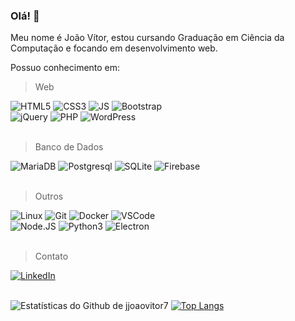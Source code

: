 ### Olá! 👋

Meu nome é João Vítor, estou cursando Graduação em Ciência da Computação e focando em desenvolvimento web.

Possuo conhecimento em:


> Web

<div>
<img src='https://img.shields.io/badge/html5-%23E34F26.svg?style=for-the-badge&logo=html5&logoColor=white' alt='HTML5' />
<img src='https://img.shields.io/badge/css3-%231572B6.svg?style=for-the-badge&logo=css3&logoColor=white' alt='CSS3' />
<img src='https://img.shields.io/badge/javascript-%23323330.svg?style=for-the-badge&logo=javascript&logoColor=%23F7DF1E' alt='JS' />
<img src='https://img.shields.io/badge/bootstrap-%23563D7C.svg?style=for-the-badge&logo=bootstrap&logoColor=white' alt='Bootstrap' />
<br />
<img src='https://img.shields.io/badge/jquery-%230769AD.svg?style=for-the-badge&logo=jquery&logoColor=white' alt='jQuery' />
<img src='https://img.shields.io/badge/php-%23777BB4.svg?style=for-the-badge&logo=php&logoColor=white' alt='PHP' />
<img src='https://img.shields.io/badge/WordPress-%23117AC9.svg?style=for-the-badge&logo=WordPress&logoColor=white' alt='WordPress' />
</div>
<br />

> Banco de Dados

<div>
<img src='https://img.shields.io/badge/MariaDB-003545?style=for-the-badge&logo=mariadb&logoColor=white' alt='MariaDB' />
<img src='https://img.shields.io/badge/postgres-%23316192.svg?style=for-the-badge&logo=postgresql&logoColor=white' alt='Postgresql' />
<img src='https://img.shields.io/badge/sqlite-%2307405e.svg?style=for-the-badge&logo=sqlite&logoColor=white' alt='SQLite' />
<img src='https://img.shields.io/badge/firebase-%23039BE5.svg?style=for-the-badge&logo=firebase' alt='Firebase' />
</div>
<br />

> Outros

<div>
<img src='https://img.shields.io/badge/Linux-FCC624?style=for-the-badge&logo=linux&logoColor=black' alt='Linux' />
<img src='https://img.shields.io/badge/git-%23F05033.svg?style=for-the-badge&logo=git&logoColor=white' alt='Git' />
<img src='https://img.shields.io/badge/docker-%230db7ed.svg?style=for-the-badge&logo=docker&logoColor=white' alt='Docker' />
<img src='https://img.shields.io/badge/Visual_Studio_Code-0078D4?style=for-the-badge&logo=visual%20studio%20code&logoColor=white' alt='VSCode' />
<br />
<img src='https://img.shields.io/badge/node.js-%2343853D.svg?style=for-the-badge&logo=node.js&logoColor=white' alt='Node.JS' />
<img src='https://img.shields.io/badge/python-%2314354C.svg?style=for-the-badge&logo=python&logoColor=white' alt='Python3' />
<img src='https://img.shields.io/badge/Electron-191970?style=for-the-badge&logo=Electron&logoColor=white' alt='Electron' />
</div>
<br />

> Contato

<div>
<a href='https://www.linkedin.com/in/jjoaovitor7/'>
  <img src='https://img.shields.io/badge/linkedin-%230077B5.svg?style=for-the-badge&logo=linkedin&logoColor=white' alt='LinkedIn' />
</a>
<div>
<br />

<div style="display: flex;">

![Estatísticas do Github de jjoaovitor7](https://github-readme-stats.vercel.app/api?username=jjoaovitor7&show_icons=true&theme=dark)
[![Top Langs](https://github-readme-stats.vercel.app/api/top-langs/?username=jjoaovitor7&layout=compact&theme=dark)](https://github.com/anuraghazra/github-readme-stats)

</div>
